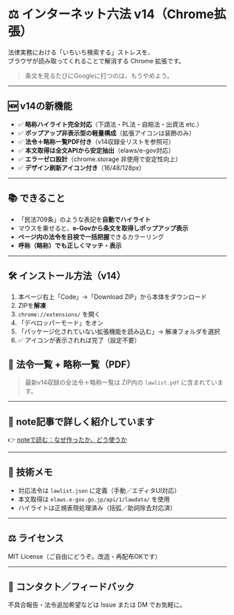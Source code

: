 # ⚖️ インターネット六法 v14（Chrome拡張）

法律実務における「いちいち検索する」ストレスを、  
ブラウザが読み取ってくれることで解消する Chrome 拡張です。

> 条文を見るたびにGoogleに打つのは、もうやめよう。

---

## 🆕 v14の新機能

- ✅ **略称ハイライト完全対応**（下請法・PL法・自賠法・出資法 etc.）
- ✅ **ポップアップ非表示型の軽量構成**（拡張アイコンは装飾のみ）
- ✅ **法令＋略称一覧PDF付き**（v14収録全リストを参照可）
- ✅ **本文取得は全文APIから安定抽出**（elaws/e-gov対応）
- ✅ **エラーゼロ設計**（chrome.storage 非使用で安定性向上）
- ✅ **デザイン刷新アイコン付き**（16/48/128px）

---

## 📚 できること

- 「民法709条」のような表記を**自動でハイライト**
- マウスを乗せると、**e-Govから条文を取得しポップアップ表示**
- **ページ内の法令を目視で一括把握**できるカラーリング
- **呼称（略称）でも正しくマッチ・表示**

---

## 🛠 インストール方法（v14）

1. 本ページ右上「Code」→「Download ZIP」から本体をダウンロード
2. ZIPを**解凍**
3. `chrome://extensions/` を開く
4. 「デベロッパーモード」をオン
5. 「パッケージ化されていない拡張機能を読み込む」→ 解凍フォルダを選択
6. ✅ アイコンが表示されれば完了（設定不要）


## 📄 法令一覧 + 略称一覧（PDF）

> 最新v14収録の全法令＋略称一覧は ZIP内の `lawlist.pdf` に含まれています。

---

## 📖 note記事で詳しく紹介しています

👉 [noteで読む：なぜ作ったか、どう使うか](https://note.com/mlo/n/n655387ffa36f)

---

## 🧠 技術メモ

- 対応法令は `lawlist.json` に定義（手動／エディタUI対応）
- 本文取得は `elaws.e-gov.go.jp/api/1/lawdata/` を使用
- ハイライトは正規表現処理済み（括弧／助詞除去対応済）

---

## ⚖️ ライセンス

MIT License（ご自由にどうぞ。改造・再配布OKです）

---

## 📩 コンタクト／フィードバック

不具合報告・法令追加希望などは Issue または DM でお気軽に。

